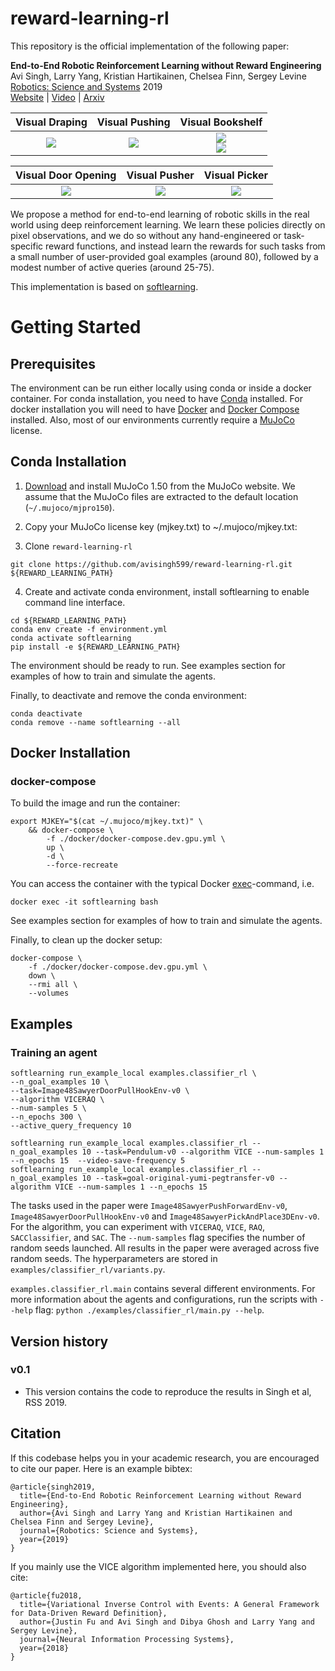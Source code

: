# reward-learning-rl


This repository is the official implementation of the following paper: 

**End-to-End Robotic Reinforcement Learning without Reward Engineering** <br/>
Avi Singh, Larry Yang, Kristian Hartikainen, Chelsea Finn, Sergey Levine <br/>
[Robotics: Science and Systems](http://www.roboticsconference.org/) 2019 <br/>
[Website](https://sites.google.com/view/reward-learning-rl/) | [Video](https://www.youtube.com/watch?v=9pWJzb4G-CA) | [Arxiv](https://arxiv.org/abs/1904.07854)

| Visual Draping             |  Visual Pushing | Visual Bookshelf | 
:-------------------------:|:-------------------------:|:-------------------------:
![](https://imgur.com/CbwNUZv.gif)  |  ![](https://imgur.com/NPQBnBW.gif) |  ![](https://imgur.com/bl6Qszu.gif) <br/> ![](https://imgur.com/MpNlZxK.gif)


| Visual Door Opening      |   Visual Pusher | Visual Picker | 
:-------------------------:|:-------------------------:|:-------------------------:
![](https://imgur.com/zPI1zAa.gif) | ![](https://imgur.com/pns0uwY.gif) | ![](https://imgur.com/UYbpTLt.gif) |

We propose a method for end-to-end learning of robotic skills in the real world using deep reinforcement learning. We learn these policies directly on pixel observations, and we do so without any hand-engineered or task-specific reward functions, and instead learn the rewards for such tasks from a small number of user-provided goal examples (around 80), followed by a modest number of active queries (around 25-75).  

This implementation is based on [softlearning](https://github.com/rail-berkeley/softlearning).

# Getting Started

## Prerequisites

The environment can be run either locally using conda or inside a docker container. For conda installation, you need to have [Conda](https://conda.io/docs/user-guide/install/index.html) installed. For docker installation you will need to have [Docker](https://docs.docker.com/engine/installation/) and [Docker Compose](https://docs.docker.com/compose/install/) installed. Also, most of our environments currently require a [MuJoCo](https://www.roboti.us/license.html) license.

## Conda Installation

1. [Download](https://www.roboti.us/index.html) and install MuJoCo 1.50 from the MuJoCo website. We assume that the MuJoCo files are extracted to the default location (`~/.mujoco/mjpro150`).

2. Copy your MuJoCo license key (mjkey.txt) to ~/.mujoco/mjkey.txt:

3. Clone `reward-learning-rl`
```
git clone https://github.com/avisingh599/reward-learning-rl.git ${REWARD_LEARNING_PATH}
```

4. Create and activate conda environment, install softlearning to enable command line interface.
```
cd ${REWARD_LEARNING_PATH}
conda env create -f environment.yml
conda activate softlearning
pip install -e ${REWARD_LEARNING_PATH}
```

The environment should be ready to run. See examples section for examples of how to train and simulate the agents.

Finally, to deactivate and remove the conda environment:
```
conda deactivate
conda remove --name softlearning --all
```

## Docker Installation

### docker-compose
To build the image and run the container:
```
export MJKEY="$(cat ~/.mujoco/mjkey.txt)" \
    && docker-compose \
        -f ./docker/docker-compose.dev.gpu.yml \
        up \
        -d \
        --force-recreate
```

You can access the container with the typical Docker [exec](https://docs.docker.com/engine/reference/commandline/exec/)-command, i.e.

```
docker exec -it softlearning bash
```

See examples section for examples of how to train and simulate the agents.

Finally, to clean up the docker setup:
```
docker-compose \
    -f ./docker/docker-compose.dev.gpu.yml \
    down \
    --rmi all \
    --volumes
```

## Examples
### Training an agent
```
softlearning run_example_local examples.classifier_rl \
--n_goal_examples 10 \
--task=Image48SawyerDoorPullHookEnv-v0 \
--algorithm VICERAQ \
--num-samples 5 \
--n_epochs 300 \
--active_query_frequency 10

softlearning run_example_local examples.classifier_rl --n_goal_examples 10 --task=Pendulum-v0 --algorithm VICE --num-samples 1 --n_epochs 15  --video-save-frequency 5
softlearning run_example_local examples.classifier_rl --n_goal_examples 10 --task=goal-original-yumi-pegtransfer-v0 --algorithm VICE --num-samples 1 --n_epochs 15 
```
The tasks used in the paper were `Image48SawyerPushForwardEnv-v0`, `Image48SawyerDoorPullHookEnv-v0` and `Image48SawyerPickAndPlace3DEnv-v0`.  For the algorithm, you can experiment with `VICERAQ`, `VICE`,  `RAQ`, `SACClassifier`, and `SAC`. The `--num-samples` flag specifies the number of random seeds launched. All results in the paper were averaged across five random seeds. The hyperparameters are stored in `examples/classifier_rl/variants.py`. 

`examples.classifier_rl.main` contains several different environments. For more information about the agents and configurations, run the scripts with `--help` flag: `python ./examples/classifier_rl/main.py --help`. 

## Version history

### v0.1
- This version contains the code to reproduce the results in Singh et al, RSS 2019. 

## Citation
If this codebase helps you in your academic research, you are encouraged to cite our paper. Here is an example bibtex:
```
@article{singh2019,
  title={End-to-End Robotic Reinforcement Learning without Reward Engineering},
  author={Avi Singh and Larry Yang and Kristian Hartikainen and Chelsea Finn and Sergey Levine},
  journal={Robotics: Science and Systems},
  year={2019}
}
```

If you mainly use the VICE algorithm implemented here, you should also cite:
``` 
@article{fu2018,
  title={Variational Inverse Control with Events: A General Framework for Data-Driven Reward Definition},
  author={Justin Fu and Avi Singh and Dibya Ghosh and Larry Yang and Sergey Levine},
  journal={Neural Information Processing Systems},
  year={2018}
}
```
